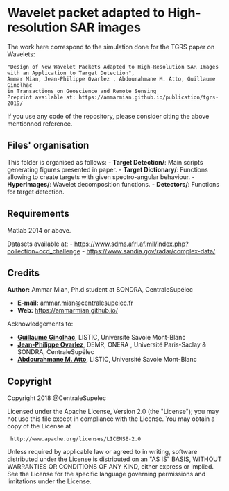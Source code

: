 # Wavelet packet adapted to High-resolution SAR images

The work here correspond to the simulation done for the TGRS paper on Wavelets:

	"Design of New Wavelet Packets Adapted to High-Resolution SAR Images with an Application to Target Detection",
	Ammar Mian, Jean-Philippe Ovarlez , Abdourahmane M. Atto, Guillaume Ginolhac
	in Transactions on Geoscience and Remote Sensing
	Preprint available at: https://ammarmian.github.io/publication/tgrs-2019/

If you use any code of the repository, please consider citing the above mentionned reference.

## Files' organisation

This folder is organised as follows:
	- **Target Detection/**: Main scripts generating figures presented in paper.
	- **Target Dictionary/**: Functions allowing to create targets with given spectro-angular behaviour.
	- **HyperImages/**: Wavelet decomposition functions.
	- **Detectors/**: Functions for target detection.

## Requirements 

Matlab 2014 or above.

Datasets available at:
	- https://www.sdms.afrl.af.mil/index.php?collection=ccd_challenge
	- https://www.sandia.gov/radar/complex-data/

## Credits
**Author:** Ammar Mian, Ph.d student at SONDRA, CentraleSupélec
 - **E-mail:** ammar.mian@centralesupelec.fr
 - **Web:** https://ammarmian.github.io/
 
 Acknowledgements to:
 - [**Guillaume Ginolhac**](https://www.listic.univ-smb.fr/presentation/membres/enseignants-chercheurs/guillaume-ginolhac/), LISTIC, Université Savoie Mont-Blanc
 - [**Jean-Philippe Ovarlez**](http://www.jeanphilippeovarlez.com/), DEMR, ONERA , Université Paris-Saclay  & SONDRA, CentraleSupélec
 - [**Abdourahmane M. Atto**](http://am.atto.free.fr/), LISTIC, Université Savoie Mont-Blanc

 
## Copyright
 
 Copyright 2018 @CentraleSupelec

 Licensed under the Apache License, Version 2.0 (the "License");
 you may not use this file except in compliance with the License.
 You may obtain a copy of the License at

     http://www.apache.org/licenses/LICENSE-2.0

 Unless required by applicable law or agreed to in writing, software
 distributed under the License is distributed on an "AS IS" BASIS,
 WITHOUT WARRANTIES OR CONDITIONS OF ANY KIND, either express or implied.
 See the License for the specific language governing permissions and
 limitations under the License.